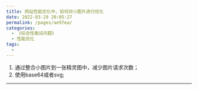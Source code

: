 ```yaml
---
title: 网站性能优化中，如何对小图片进行优化
date: 2022-03-29 20:05:27
permalink: /pages/ae97ea/
categories:
  - 《综合性面试问题》
  - 性能优化
tags:
  - 
---
```


1. 通过整合小图片到一张精灵图中，减少图片请求次数；
2. 使用base64或者svg;


---
